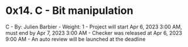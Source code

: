 # 0x14. C - Bit manipulation
C
    - By: Julien Barbier
    - Weight: 1
    - Project will start Apr 6, 2023 3:00 AM, must end by Apr 7, 2023 3:00 AM
    - Checker was released at Apr 6, 2023 9:00 AM
    - An auto review will be launched at the deadline